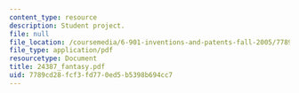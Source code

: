 ```yaml
---
content_type: resource
description: Student project.
file: null
file_location: /coursemedia/6-901-inventions-and-patents-fall-2005/7789cd28fcf3fd770ed5b5398b694cc7_24387_fantasy.pdf
file_type: application/pdf
resourcetype: Document
title: 24387_fantasy.pdf
uid: 7789cd28-fcf3-fd77-0ed5-b5398b694cc7
---
```

